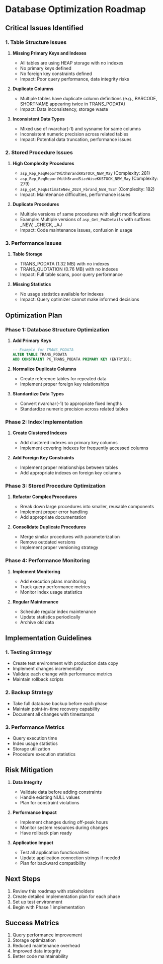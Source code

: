 # Database Optimization Roadmap

## Critical Issues Identified

### 1. Table Structure Issues
1. **Missing Primary Keys and Indexes**
   - All tables are using HEAP storage with no indexes
   - No primary keys defined
   - No foreign key constraints defined
   - Impact: Poor query performance, data integrity risks

2. **Duplicate Columns**
   - Multiple tables have duplicate column definitions (e.g., BARCODE, SHORTNAME appearing twice in TRANS_PODATA)
   - Impact: Data inconsistency, storage waste

3. **Inconsistent Data Types**
   - Mixed use of nvarchar(-1) and sysname for same columns
   - Inconsistent numeric precision across related tables
   - Impact: Potential data truncation, performance issues

### 2. Stored Procedure Issues
1. **High Complexity Procedures**
   - `asp_Rep_ReqReportWithBrandKKSTOCK_NEW_May` (Complexity: 281)
   - `asp_Rep_ReqReportWithBrandSizeWiseKKSTOCK_NEW_May` (Complexity: 279)
   - `asp_get_ReqEstimateNew_2024_Fbrand_NEW_TEST` (Complexity: 182)
   - Impact: Maintenance difficulties, performance issues

2. **Duplicate Procedures**
   - Multiple versions of same procedures with slight modifications
   - Example: Multiple versions of `asp_Get_PoADetails` with suffixes _NEW, _CHECK, _AJ
   - Impact: Code maintenance issues, confusion in usage

### 3. Performance Issues
1. **Table Storage**
   - TRANS_PODATA (1.32 MB) with no indexes
   - TRANS_QUOTATION (0.76 MB) with no indexes
   - Impact: Full table scans, poor query performance

2. **Missing Statistics**
   - No usage statistics available for indexes
   - Impact: Query optimizer cannot make informed decisions

## Optimization Plan

### Phase 1: Database Structure Optimization
1. **Add Primary Keys**
   ```sql
   -- Example for TRANS_PODATA
   ALTER TABLE TRANS_PODATA
   ADD CONSTRAINT PK_TRANS_PODATA PRIMARY KEY (ENTRYID);
   ```

2. **Normalize Duplicate Columns**
   - Create reference tables for repeated data
   - Implement proper foreign key relationships

3. **Standardize Data Types**
   - Convert nvarchar(-1) to appropriate fixed lengths
   - Standardize numeric precision across related tables

### Phase 2: Index Implementation
1. **Create Clustered Indexes**
   - Add clustered indexes on primary key columns
   - Implement covering indexes for frequently accessed columns

2. **Add Foreign Key Constraints**
   - Implement proper relationships between tables
   - Add appropriate indexes on foreign key columns

### Phase 3: Stored Procedure Optimization
1. **Refactor Complex Procedures**
   - Break down large procedures into smaller, reusable components
   - Implement proper error handling
   - Add appropriate documentation

2. **Consolidate Duplicate Procedures**
   - Merge similar procedures with parameterization
   - Remove outdated versions
   - Implement proper versioning strategy

### Phase 4: Performance Monitoring
1. **Implement Monitoring**
   - Add execution plans monitoring
   - Track query performance metrics
   - Monitor index usage statistics

2. **Regular Maintenance**
   - Schedule regular index maintenance
   - Update statistics periodically
   - Archive old data

## Implementation Guidelines

### 1. Testing Strategy
- Create test environment with production data copy
- Implement changes incrementally
- Validate each change with performance metrics
- Maintain rollback scripts

### 2. Backup Strategy
- Take full database backup before each phase
- Maintain point-in-time recovery capability
- Document all changes with timestamps

### 3. Performance Metrics
- Query execution time
- Index usage statistics
- Storage utilization
- Procedure execution statistics

## Risk Mitigation

1. **Data Integrity**
   - Validate data before adding constraints
   - Handle existing NULL values
   - Plan for constraint violations

2. **Performance Impact**
   - Implement changes during off-peak hours
   - Monitor system resources during changes
   - Have rollback plan ready

3. **Application Impact**
   - Test all application functionalities
   - Update application connection strings if needed
   - Plan for backward compatibility

## Next Steps

1. Review this roadmap with stakeholders
2. Create detailed implementation plan for each phase
3. Set up test environment
4. Begin with Phase 1 implementation

## Success Metrics

1. Query performance improvement
2. Storage optimization
3. Reduced maintenance overhead
4. Improved data integrity
5. Better code maintainability 